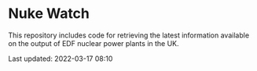 # Nuke Watch

This repository includes code for retrieving the latest information available on the output of EDF nuclear power plants in the UK.

Last updated: 2022-03-17 08:10